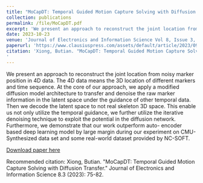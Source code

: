 ```yaml
---
title: "MoCapDT: Temporal Guided Motion Capture Solving with Diffusion Transfer"
collection: publications
permalink: /file/MoCapDT.pdf
excerpt: 'We present an approach to reconstruct the joint location from noisy marker position in 4D data. The 4D data means the 3D location of different markers and time sequence. At the core of our approach, we apply a modified diffusion model architecture to transfer and denoise the raw marker information in the latent space under the guidance of other temporal data. Then we decode the latent space to not real skeleton 3D space. This enable us not only utilize the temporal guidance, we further utilize the iterative denoising technique to exploit the potential in the diffusion network. Furthermore, we demonstrate that our work outperform auto- encoder based deep learning model by large margin during our experiment on CMU-Synthesized data set and some real-world dataset provided by NC-SOFT.'
date: 2023-10-23
venue: 'Journal of Electronics and Information Science Vol 8, Issue 3, 2023'
paperurl: 'https://www.clausiuspress.com/assets/default/article/2023/09/04/article_1693817848.pdf'
citation: 'Xiong, Butian. "MoCapDT: Temporal Guided Motion Capture Solving with Diffusion Transfer." Journal of Electronics and Information Science 8.3 (2023): 75-82.
'
---
```

We present an approach to reconstruct the joint location from noisy marker position in 4D data. The 4D data means the 3D location of different markers and time sequence. At the core of our approach, we apply a modified diffusion model architecture to transfer and denoise the raw marker information in the latent space under the guidance of other temporal data. Then we decode the latent space to not real skeleton 3D space. This enable us not only utilize the temporal guidance, we further utilize the iterative denoising technique to exploit the potential in the diffusion network. Furthermore, we demonstrate that our work outperform auto- encoder based deep learning model by large margin during our experiment on CMU-Synthesized data set and some real-world dataset provided by NC-SOFT.

[Download paper here](https://www.clausiuspress.com/assets/default/article/2023/09/04/article_1693817848.pdf)

Recommended citation: Xiong, Butian. "MoCapDT: Temporal Guided Motion Capture Solving with Diffusion Transfer." Journal of Electronics and Information Science 8.3 (2023): 75-82.
